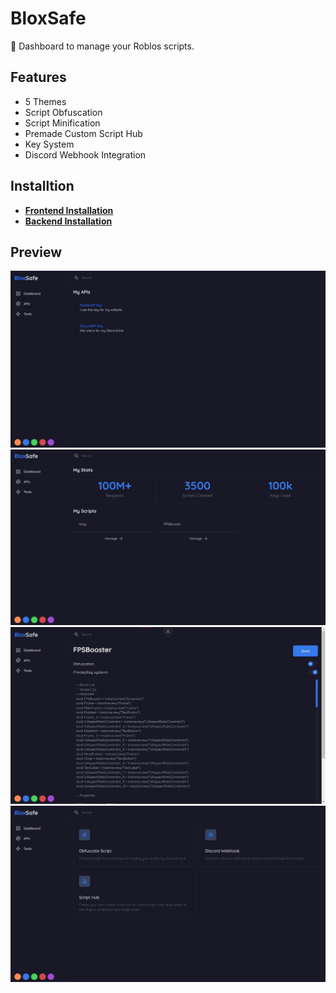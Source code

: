 # BloxSafe

🚀 Dashboard to manage your Roblos scripts.

## Features

- 5 Themes
- Script Obfuscation
- Script Minification
- Premade Custom Script Hub
- Key System
- Discord Webhook Integration

## Installtion

- **[Frontend Installation](/Client/README.md)**
- **[Backend Installation](/Backend/README.md)**

## Preview

![Image](./preview//BlueAPIs.jpg)
![Image](./preview/BlueDash.jpg)
![Image](./preview/BlueScript.jpg)
![Image](./preview/BlueTools.jpg)
